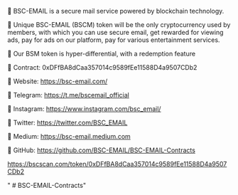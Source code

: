📧 BSC-EMAIL is a secure mail service powered by blockchain technology. 

📧 Unique BSC-EMAIL (BSCM) token will be the only cryptocurrency used by members, with which you can use secure email, get rewarded for viewing ads, pay for ads on our platform, pay for various entertainment services.

📧 Our BSM token is hyper-differential, with a redemption feature

📧 Contract: 0xDFfBA8dCaa357014c9589fEe11588D4a9507CDb2

📧 Website: https://bsc-email.com/

📧 Telegram: https://t.me/bscemail_official

📧 Instagram: https://www.instagram.com/bsc_email/

📧 Twitter: https://twitter.com/BSC_EMAIL

📧 Medium: https://bsc-email.medium.com

📧 GitHub: https://github.com/BSC-EMAIL/BSC-EMAIL-Contracts



https://bscscan.com/token/0xDFfBA8dCaa357014c9589fEe11588D4a9507CDb2

" # BSC-EMAIL-Contracts" 
